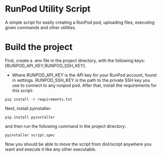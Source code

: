 # RunPod Utility Script
A simple script for easily creating a RunPod pod, uploading files, executing given commands and other utilities. 
# Build the project
First, create a .env file in the project directory, with the following keys: [RUNPOD_API_KEY,RUNPOD_SSH_KEY]. 
- Where RUNPOD_API_KEY is the API key for your RunPod account, found in settings. RUNPOD_SSH_KEY is the path to the private SSH key you use to connect to any runpod pod.
After that, install the requirements for this script:
```
pip install -r requirements.txt
```
Next, install pyinstaller:
```
pip install pyinstaller
```
and then run the following command in the project directory:
```
pyinstaller script.spec
```
Now you should be able to move the script from dist/script anywhere you want and execute it like any other executable.
